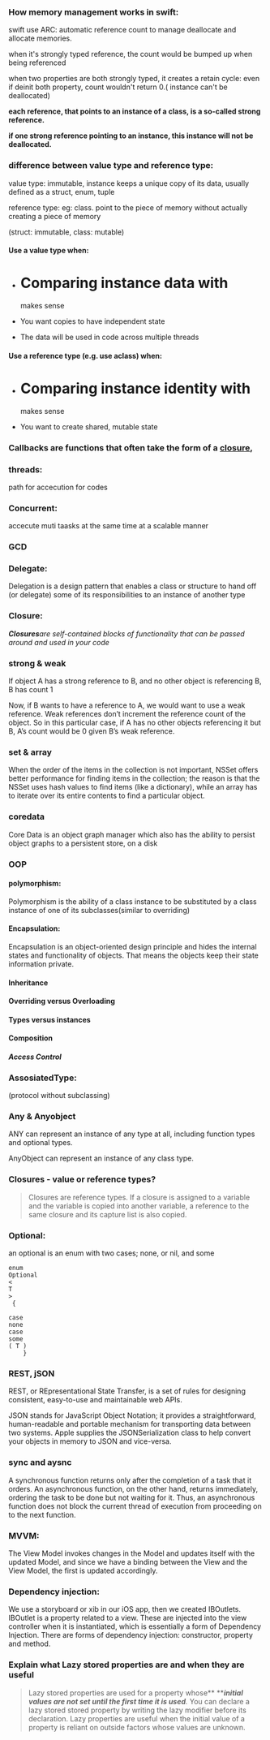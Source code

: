 ### How memory management works in swift:

swift use ARC: automatic reference count to manage deallocate and allocate memories.

when it's strongly typed reference, the count would be bumped up when being referenced

when two properties are both strongly typed, it creates a retain cycle: even if deinit both property, count wouldn't return 0.\( instance can't be deallocated\)

**each reference, that points to an instance of a class, is a so-called strong reference.**

**if one strong reference pointing to an instance, this instance will not be deallocated.**

### difference between value type and reference type:

value type: immutable, instance keeps a unique copy of its data, usually defined as a struct, enum, tuple

reference type: eg: class. point to the piece of memory without actually creating a piece of memory

\(struct: immutable, class: mutable\)

#### Use a value type when:

* # Comparing instance data with

  makes sense

* You want copies to have independent state

* The data will be used in code across multiple threads

#### Use a reference type \(e.g. use aclass\) when:

* # Comparing instance identity with

  makes sense

* You want to create shared, mutable state

### Callbacks are functions that often take the form of a [closure](https://developer.apple.com/library/ios/documentation/Swift/Conceptual/Swift_Programming_Language/Closures.html#//apple_ref/doc/uid/TP40014097-CH11-ID94),

### threads:

path for accecution for codes

### Concurrent:

accecute muti taasks at the same time at a scalable manner

### GCD

### Delegate:

Delegation is a design pattern that enables a class or structure to hand off \(or delegate\) some of its responsibilities to an instance of another type

### Closure:

_**Closures**are self-contained blocks of functionality that can be passed around and used in your code_

### strong & weak

If object A has a strong reference to B, and no other object is referencing B, B has count 1

Now, if B wants to have a reference to A, we would want to use a weak reference. Weak references don’t increment the reference count of the object. So in this particular case, if A has no other objects referencing it but B, A’s count would be 0 given B’s weak reference.

### set & array

When the order of the items in the collection is not important, NSSet offers better performance for finding items in the collection; the reason is that the NSSet uses hash values to find items \(like a dictionary\), while an array has to iterate over its entire contents to find a particular object.

### coredata

Core Data is an object graph manager which also has the ability to persist object graphs to a persistent store, on a disk

### OOP

#### polymorphism:

Polymorphism is the ability of a class instance to be substituted by a class instance of one of its subclasses\(similar to overriding\)

#### Encapsulation:

Encapsulation is an object-oriented design principle and hides the internal states and functionality of objects. That means the objects keep their state information private.

#### Inheritance

#### Overriding versus Overloading

#### Types versus instances

#### Composition

#### _Access Control_

### AssosiatedType:

\(protocol without subclassing\)

### Any & Anyobject

ANY can represent an instance of any type at all, including function types and optional types.

AnyObject can represent an instance of any class type.

### Closures - value or reference types?

> Closures are reference types. If a closure is assigned to a variable and the variable is copied into another variable, a reference to the same closure and its capture list is also copied.

### Optional:

an optional is an enum with two cases; none, or nil, and some

```
enum
Optional
<
T
>
 {

case
none
case
some
( T )
    }
```

### REST, jSON

REST, or REpresentational State Transfer, is a set of rules for designing consistent, easy-to-use and maintainable web APIs.

JSON stands for JavaScript Object Notation; it provides a straightforward, human-readable and portable mechanism for transporting data between two systems. Apple supplies the JSONSerialization class to help convert your objects in memory to JSON and vice-versa.

### sync and aysnc

A synchronous function returns only after the completion of a task that it orders. An asynchronous function, on the other hand, returns immediately, ordering the task to be done but not waiting for it. Thus, an asynchronous function does not block the current thread of execution from proceeding on to the next function.

### MVVM:

The View Model invokes changes in the Model and updates itself with the updated Model, and since we have a binding between the View and the View Model, the first is updated accordingly.

### Dependency injection:

We use a storyboard or xib in our iOS app, then we created IBOutlets. IBOutlet is a property related to a view. These are injected into the view controller when it is instantiated, which is essentially a form of Dependency Injection. There are forms of dependency injection: constructor, property and method.

### Explain what Lazy stored properties are and when they are useful

> Lazy stored properties are used for a property whose** **_**initial values are not set until the first time it is used**._ You can declare a lazy stored stored property by writing the lazy modifier before its declaration. Lazy properties are useful when the initial value of a property is reliant on outside factors whose values are unknown.



